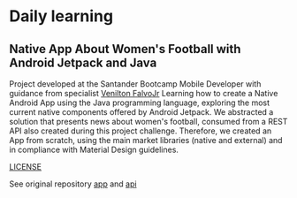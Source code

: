 # Daily learning

## Native App About Women's Football with Android Jetpack and Java

Project developed at the Santander Bootcamp Mobile Developer with guidance from specialist [Venilton FalvoJr](https://github.com/falvojr "Venilton FalvoJr")
Learning how to create a Native Android App using the Java programming language, exploring the most current native components offered by Android Jetpack. We abstracted a solution that presents news about women's football, consumed from a REST API also created during this project challenge. Therefore, we created an App from scratch, using the main market libraries (native and external) and in compliance with Material Design guidelines.

[LICENSE](/LICENSE)

See original repository [app](https://github.com/digitalinnovationone/soccer-news-app) and [api](https://github.com/digitalinnovationone/soccer-news-api)
